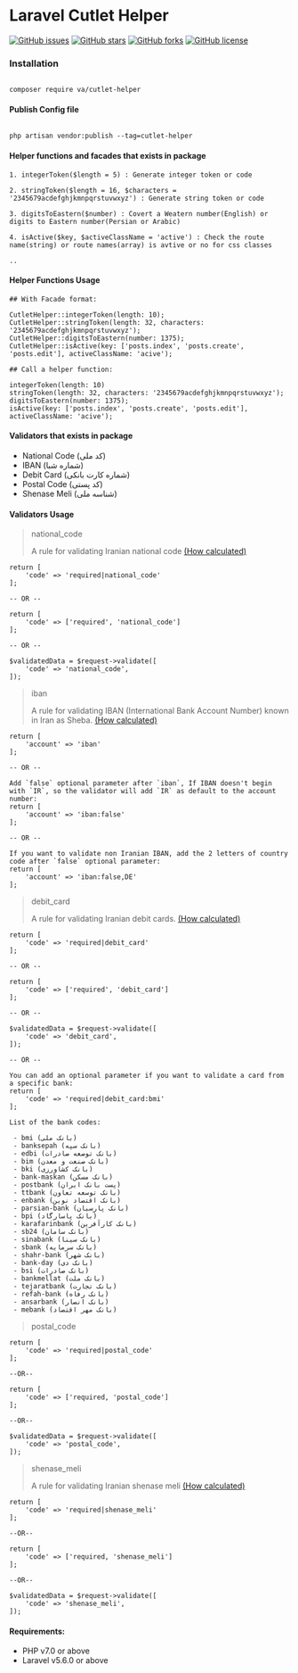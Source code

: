 # Laravel Cutlet Helper
[![GitHub issues](https://img.shields.io/github/issues/va1hi9da9sh2ou0rz2ad1eh7/cutlet-helper?style=flat-square)](https://github.com/va1hi9da9sh2ou0rz2ad1eh7/cutlet-helper/issues)
[![GitHub stars](https://img.shields.io/github/stars/va1hi9da9sh2ou0rz2ad1eh7/cutlet-helper?style=flat-square)](https://github.com/va1hi9da9sh2ou0rz2ad1eh7/cutlet-helper/stargazers)
[![GitHub forks](https://img.shields.io/github/forks/va1hi9da9sh2ou0rz2ad1eh7/cutlet-helper?style=flat-square)](https://github.com/va1hi9da9sh2ou0rz2ad1eh7/cutlet-helper/network)
[![GitHub license](https://img.shields.io/github/license/va1hi9da9sh2ou0rz2ad1eh7/cutlet-helper?style=flat-square)](https://github.com/va1hi9da9sh2ou0rz2ad1eh7/cutlet-helper/blob/master/LICENSE)


### Installation

```

composer require va/cutlet-helper

```

#### Publish Config file

```

php artisan vendor:publish --tag=cutlet-helper

```

#### Helper functions and facades that exists in package

```
1. integerToken($length = 5) : Generate integer token or code

2. stringToken($length = 16, $characters = '2345679acdefghjkmnpqrstuvwxyz') : Generate string token or code

3. digitsToEastern($number) : Covert a Weatern number(English) or digits to Eastern number(Persian or Arabic)

4. isActive($key, $activeClassName = 'active') : Check the route name(string) or route names(array) is avtive or no for css classes

..
```
#### Helper Functions Usage
```
## With Facade format:

CutletHelper::integerToken(length: 10);
CutletHelper::stringToken(length: 32, characters: '2345679acdefghjkmnpqrstuvwxyz');
CutletHelper::digitsToEastern(number: 1375);
CutletHelper::isActive(key: ['posts.index', 'posts.create', 'posts.edit'], activeClassName: 'acive');

## Call a helper function:

integerToken(length: 10)
stringToken(length: 32, characters: '2345679acdefghjkmnpqrstuvwxyz');
digitsToEastern(number: 1375);
isActive(key: ['posts.index', 'posts.create', 'posts.edit'], activeClassName: 'acive');

```

#### Validators that exists in package
- National Code (کد ملی)
- IBAN (شماره شبا)
- Debit Card (شماره کارت بانکی)
- Postal Code (کد پستی)
- Shenase Meli (شناسه ملی)

#### Validators Usage

> national_code
>
>A rule for validating Iranian national code [(How calculated)](https://fa.wikipedia.org/wiki/%DA%A9%D8%A7%D8%B1%D8%AA_%D8%B4%D9%86%D8%A7%D8%B3%D8%A7%DB%8C%DB%8C_%D9%85%D9%84%DB%8C#%D8%AD%D8%B3%D8%A7%D8%A8_%DA%A9%D8%B1%D8%AF%D9%86_%DA%A9%D8%AF_%DA%A9%D9%86%D8%AA%D8%B1%D9%84)
```
return [
    'code' => 'required|national_code'
];

-- OR --

return [
    'code' => ['required', 'national_code']
];

-- OR --

$validatedData = $request->validate([
    'code' => 'national_code',
]);
```

> iban
>
>A rule for validating IBAN (International Bank Account Number) known in Iran as Sheba. [(How calculated)](https://fa.wikipedia.org/wiki/%D8%A7%D9%84%DA%AF%D9%88%D8%B1%DB%8C%D8%AA%D9%85_%DA%A9%D8%AF_%D8%B4%D8%A8%D8%A7#%D8%A7%D9%84%DA%AF%D9%88%D8%B1%DB%8C%D8%AA%D9%85_%DA%A9%D8%AF_%D8%B4%D8%A8%D8%A7)
```
return [
    'account' => 'iban'
];

-- OR --

Add `false` optional parameter after `iban`, If IBAN doesn't begin with `IR`, so the validator will add `IR` as default to the account number:
return [
    'account' => 'iban:false'
];

-- OR --

If you want to validate non Iranian IBAN, add the 2 letters of country code after `false` optional parameter:
return [
    'account' => 'iban:false,DE'
];
```

> debit_card
>
>A rule for validating Iranian debit cards. [(How calculated)](http://www.aliarash.com/article/creditcart/credit-debit-cart.htm)
```
return [
    'code' => 'required|debit_card'
];

-- OR --

return [
    'code' => ['required', 'debit_card']
];

-- OR --

$validatedData = $request->validate([
    'code' => 'debit_card',
]);

-- OR --

You can add an optional parameter if you want to validate a card from a specific bank:
return [
    'code' => 'required|debit_card:bmi'
];

List of the bank codes:

 - bmi (بانک ملی)
 - banksepah (بانک سپه)
 - edbi (بانک توصعه صادرات)
 - bim (بانک صنعت و معدن)
 - bki (بانک کشاورزی)
 - bank-maskan (بانک مسکن)
 - postbank (پست بانک ایران)
 - ttbank (بانک توسعه تعاون)
 - enbank (بانک اقتصاد نوین)
 - parsian-bank (بانک پارسیان)
 - bpi (بانک پاسارگاد)
 - karafarinbank (بانک کارآفرین)
 - sb24 (بانک سامان)
 - sinabank (بانک سینا)
 - sbank (بانک سرمایه)
 - shahr-bank (بانک شهر)
 - bank-day (بانک دی)
 - bsi (بانک صادرات)
 - bankmellat (بانک ملت)
 - tejaratbank (بانک تجارت)
 - refah-bank (بانک رفاه)
 - ansarbank (بانک انصار)
 - mebank (بانک مهر اقتصاد)
```

> postal_code
```
return [
    'code' => 'required|postal_code'
];

--OR--

return [
    'code' => ['required, 'postal_code']
];

--OR--

$validatedData = $request->validate([
    'code' => 'postal_code',
]);
```

> shenase_meli
>
>A rule for validating Iranian shenase meli [(How calculated)](http://www.aliarash.com/article/shenasameli/shenasa_meli.htm)
```
return [
    'code' => 'required|shenase_meli'
];

--OR--

return [
    'code' => ['required, 'shenase_meli']
];

--OR--

$validatedData = $request->validate([
    'code' => 'shenase_meli',
]);
```

#### Requirements:

- PHP v7.0 or above
- Laravel v5.6.0 or above